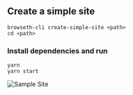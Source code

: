 ## Create a simple site

`browseth-cli create-simple-site <path>`<br/> `cd <path>`

### Install dependencies and run

`yarn`<br/> `yarn start`

![Sample Site](https://raw.githubusercontent.com/buyethdomains/browseth/master/screenshot.png 'Sample Site')
